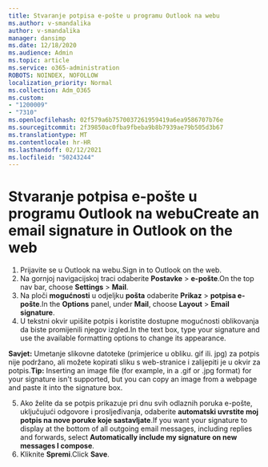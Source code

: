 ```yaml
---
title: Stvaranje potpisa e-pošte u programu Outlook na webu
ms.author: v-smandalika
author: v-smandalika
manager: dansimp
ms.date: 12/18/2020
ms.audience: Admin
ms.topic: article
ms.service: o365-administration
ROBOTS: NOINDEX, NOFOLLOW
localization_priority: Normal
ms.collection: Adm_O365
ms.custom:
- "1200009"
- "7310"
ms.openlocfilehash: 02f579a6b7570037261959419a6ea9586707b76e
ms.sourcegitcommit: 2f39850ac0fba9fbeba9b8b7939ae79b505d3b67
ms.translationtype: MT
ms.contentlocale: hr-HR
ms.lasthandoff: 02/12/2021
ms.locfileid: "50243244"
---
```

# <a name="create-an-email-signature-in-outlook-on-the-web"></a><span data-ttu-id="1f5d0-102">Stvaranje potpisa e-pošte u programu Outlook na webu</span><span class="sxs-lookup"><span data-stu-id="1f5d0-102">Create an email signature in Outlook on the web</span></span>

1. <span data-ttu-id="1f5d0-103">Prijavite se u Outlook na webu.</span><span class="sxs-lookup"><span data-stu-id="1f5d0-103">Sign in to Outlook on the web.</span></span>
2. <span data-ttu-id="1f5d0-104">Na gornjoj navigacijskoj traci odaberite **Postavke**  >  **e-pošte**.</span><span class="sxs-lookup"><span data-stu-id="1f5d0-104">On the top nav bar, choose **Settings** > **Mail**.</span></span>
3. <span data-ttu-id="1f5d0-105">Na ploči **mogućnosti** u odjeljku **pošta** odaberite **Prikaz**  >  **potpisa e-pošte**.</span><span class="sxs-lookup"><span data-stu-id="1f5d0-105">In the **Options** panel, under **Mail**, choose **Layout** > **Email signature**.</span></span>
4. <span data-ttu-id="1f5d0-106">U tekstni okvir upišite potpis i koristite dostupne mogućnosti oblikovanja da biste promijenili njegov izgled.</span><span class="sxs-lookup"><span data-stu-id="1f5d0-106">In the text box, type your signature and use the available formatting options to change its appearance.</span></span>

<span data-ttu-id="1f5d0-107">**Savjet:** Umetanje slikovne datoteke (primjerice u obliku. gif ili. jpg) za potpis nije podržano, ali možete kopirati sliku s web-stranice i zalijepiti je u okvir za potpis.</span><span class="sxs-lookup"><span data-stu-id="1f5d0-107">**Tip:** Inserting an image file (for example, in a .gif or .jpg format) for your signature isn't supported, but you can copy an image from a webpage and paste it into the signature box.</span></span>

5. <span data-ttu-id="1f5d0-108">Ako želite da se potpis prikazuje pri dnu svih odlaznih poruka e-pošte, uključujući odgovore i prosljeđivanja, odaberite **automatski uvrstite moj potpis na nove poruke koje sastavljate**.</span><span class="sxs-lookup"><span data-stu-id="1f5d0-108">If you want your signature to display at the bottom of all outgoing email messages, including replies and forwards, select **Automatically include my signature on new messages I compose**.</span></span>
6. <span data-ttu-id="1f5d0-109">Kliknite **Spremi**.</span><span class="sxs-lookup"><span data-stu-id="1f5d0-109">Click **Save**.</span></span>

